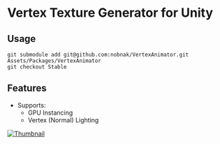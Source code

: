 # Vertex Texture Generator for Unity

## Usage

```
git submodule add git@github.com:nobnak/VertexAnimator.git Assets/Packages/VertexAnimator
git checkout Stable
```

## Features

- Supports:
  - GPU Instancing
  - Vertex (Normal) Lighting

[![Thumbnail](https://i.vimeocdn.com/video/556962604_640.jpg)](https://vimeo.com/156044560)
